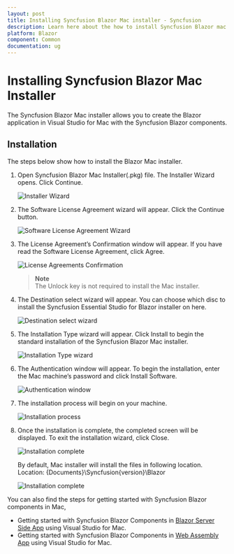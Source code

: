 ```yaml
---
layout: post
title: Installing Syncfusion Blazor Mac installer - Syncfusion
description: Learn here about the how to install Syncfusion Blazor mac installer after downloading from our Syncfusion website. 
platform: Blazor
component: Common
documentation: ug
---
```


# Installing Syncfusion Blazor Mac Installer

The Syncfusion Blazor Mac installer allows you to create the Blazor application in Visual Studio for Mac with the Syncfusion Blazor components.

## Installation

The steps below show how to install the Blazor Mac installer.

1. Open Syncfusion Blazor Mac Installer(.pkg) file. The Installer Wizard opens. Click Continue.

   ![Installer Wizard](images/Mac_installer_1.PNG)

2. The Software License Agreement wizard will appear. Click the Continue button.

   ![Software License Agreement Wizard](images/Mac_installer_2.PNG)

3. The License Agreement’s Confirmation window will appear. If you have read the Software License Agreement, click Agree.

   ![License Agreements Confirmation](images/Mac_installer_3.PNG)

   > **Note** <br /> The Unlock key is not required to install the Mac installer.

4. The Destination select wizard will appear. You can choose which disc to install the Syncfusion Essential Studio for Blazor installer on here.

   ![Destination select wizard](images/Mac_installer_4.PNG)

5. The Installation Type wizard will appear. Click Install to begin the standard installation of the Syncfusion Blazor Mac installer.

   ![Installation Type wizard](images/Mac_installer_5.PNG)

6. The Authentication window will appear. To begin the installation, enter the Mac machine’s password and click Install Software.

   ![Authentication window](images/Mac_installer_6.PNG)

7. The installation process will begin on your machine.

   ![Installation process](images/Mac_installer_7.PNG)

8. Once the installation is complete, the completed screen will be displayed. To exit the installation wizard, click Close.

   ![Installation complete](images/Mac_installer_8.PNG)

   By default, Mac installer will install the files in following location.
   Location: {Documents}\Syncfusion\{version}\Blazor

   ![Installation complete](images/install_location.PNG)

You can also find the steps for getting started with Syncfusion Blazor components in Mac,

* Getting started with Syncfusion Blazor Components in [Blazor Server Side App](https://blazor.syncfusion.com/documentation/getting-started/blazor-server-side-mac/#getting-started-with-syncfusion-blazor-components-in-blazor-server-side-app-using-visual-studio-for-mac) using Visual Studio for Mac.
* Getting started with Syncfusion Blazor Components in [Web Assembly App](https://blazor.syncfusion.com/documentation/getting-started/blazor-webassembly-visual-studio-mac/) using Visual Studio for Mac.